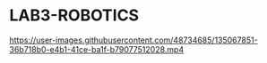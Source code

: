 # LAB3-ROBOTICS


https://user-images.githubusercontent.com/48734685/135067851-36b718b0-e4b1-41ce-ba1f-b79077512028.mp4

